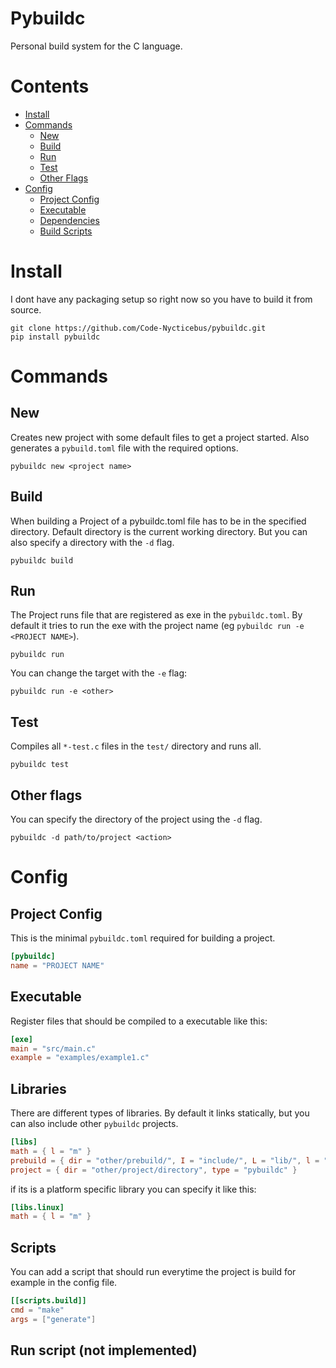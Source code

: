 # Pybuildc
Personal build system for the C language.  

# Contents
- [Install](#install)
- [Commands](#commands)
  - [New](#new)
  - [Build](#build)
  - [Run](#run)
  - [Test](#test)
  - [Other Flags](#other-flags)
- [Config](#config)
  - [Project Config](#project-config)
  - [Executable](#executable)
  - [Dependencies](#dependencies)
  - [Build Scripts](#build-scripts)

# Install
I dont have any packaging setup so right now so you have to build it from source.

```terminal
git clone https://github.com/Code-Nycticebus/pybuildc.git
pip install pybuildc
```

# Commands
## New
Creates new project with some default files to get a project started. Also generates a `pybuild.toml` file with the required options.

```terminal
pybuildc new <project name>
```

## Build
When building a Project of a pybuildc.toml file has to be in the specified directory.
Default directory is the current working directory. But you can also specify a directory with the `-d` flag.

```terminal
pybuildc build
```
## Run

The Project runs file that are registered as exe in the `pybuildc.toml`. By default it tries to run the exe with the project name (eg `pybuildc run -e <PROJECT NAME>`).
```terminal
pybuildc run
```

You can change the target with the `-e` flag: 
```terminal
pybuildc run -e <other>
```  
## Test
Compiles all `*-test.c` files in the `test/` directory and runs all. 

```terminal
pybuildc test
```

## Other flags
You can specify the directory of the project using the `-d` flag. 

```terminal
pybuildc -d path/to/project <action>
```

# Config
## Project Config
This is the minimal `pybuildc.toml` required for building a project. 
```toml
[pybuildc]
name = "PROJECT NAME"
```


## Executable
Register files that should be compiled to a executable like this:
```toml
[exe]
main = "src/main.c"
example = "examples/example1.c"
```

## Libraries
There are different types of libraries. By default it links statically, but you can also include other `pybuildc` projects.
```toml
[libs]
math = { l = "m" }
prebuild = { dir = "other/prebuild/", I = "include/", L = "lib/", l = "prebuild" }
project = { dir = "other/project/directory", type = "pybuildc" }
```

if its is a platform specific library you can specify it like this:
```toml
[libs.linux]
math = { l = "m" }
```

## Scripts
You can add a script that should run everytime the project is build for example in the config file.
```toml
[[scripts.build]]
cmd = "make"
args = ["generate"]
```

## Run script (not implemented) 

